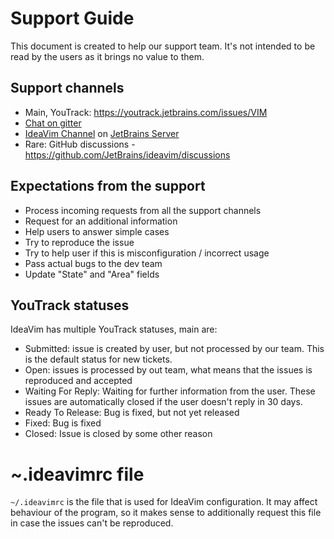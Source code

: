 # Support Guide

This document is created to help our support team.
It's not intended to be read by the users as it brings no value to them.

## Support channels

- Main, YouTrack: https://youtrack.jetbrains.com/issues/VIM
- [Chat on gitter](https://gitter.im/JetBrains/ideavim)
- [IdeaVim Channel](https://jb.gg/bi6zp7) on [JetBrains Server](https://discord.gg/jetbrains)
- Rare: GitHub discussions - https://github.com/JetBrains/ideavim/discussions

## Expectations from the support

- Process incoming requests from all the support channels
- Request for an additional information
- Help users to answer simple cases
- Try to reproduce the issue
- Try to help user if this is misconfiguration / incorrect usage
- Pass actual bugs to the dev team
- Update "State" and "Area" fields

## YouTrack statuses

IdeaVim has multiple YouTrack statuses, main are:

- Submitted: issue is created by user, but not processed by our team. This is the default status for new tickets.
- Open: issues is processed by out team, what means that the issues is reproduced and accepted
- Waiting For Reply: Waiting for further information from the user. These issues are automatically closed if the
     user doesn't reply in 30 days.
- Ready To Release: Bug is fixed, but not yet released
- Fixed: Bug is fixed
- Closed: Issue is closed by some other reason

# ~.ideavimrc file

`~/.ideavimrc` is the file that is used for IdeaVim configuration. It may affect behaviour of the program,
so it makes sense to additionally request this file in case the issues can't be reproduced.
